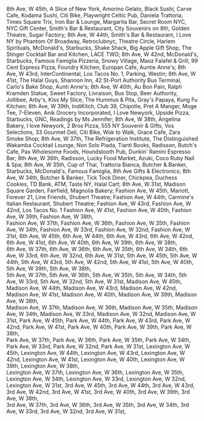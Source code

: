 8th Ave, W 45th, A Slice of New York, Amorino Gelato, Black Sushi, Carve Cafe, Kodama Sushi, Citi Bike, Playwright Celtic Pub, Daniela Trattoria, Times Square Trix, Iron Bar & Lounge, Margarita Bar, Secret Room NYC, NYC Gift Center, Smith's Bar & Restaurant, City Souvenirs on 8th, Golden Theatre, Sugar Factory;
8th Ave, W 44th, Smith's Bar & Restaurant, I Love NY by Phantom Of Broadway, Retroclubnyc, Theatre Circle, Harlem Spirituals, McDonald's, Starbucks, Shake Shack, Big Apple Gift Shop, The Stinger Cocktail Bar and Kitchen, LACE TWO;
8th Ave, W 42nd, McDonald's, Starbucks, Famous Famiglia Pizzeria, Snowy Village, Maoz Falafel & Grill, 99 Cent Express Pizza, Foundry Kitchen, Europan Cafe, Auntie Anne's;
8th Ave, W 43rd, InterContinental, Los Tacos No. 1, Parking, Westin;
8th Ave, W 41st, The Halal Guys, Shannon Inn, 42 St-Port Authority Bus Terminal, Carlo's Bake Shop, Aunti Anne's;
8th Ave, W 40th, Au Bon Pain, Ralph Kramden Statue, Sweet Factory, Livraison, Bus Stop, Beer Authority, Jollibee, Arby's, Kiss My Slice, The Hummus & Pita, Gray's Papaya, Kung Fu Kitchen;
8th Ave, W 39th, IndiKitch, Club 39, Chipotle, Pret A Manger, Moge Tee, 7-Eleven, Anik Grocery Incorporated, I Love Newyork, Upside Pizza, Starbucks, GNC, Readings by Ms Jennifer;
8th Ave, W 38th, Angelina Bakery, I love Newyork, 2 Bros Pizza, 555 NY Souvenir & Gifts, Vos Selections, 33 Gourmet Deli, Citi Bike, Wok to Walk, Grace Cafe, Zara Smoke Shop;
8th Ave, W 37th, The Refrigeration Institute, The Distinguished Wakamba Cocktail Lounge, Non Solo Piada, Tianti Books, Radisson, Butch's Cafe, Pax Wholesome Foods, Houndstooth Pub, Dunkin' Ramini Espresso Bar;
8th Ave, W 36th, Radisson, Lucky Food Market, Azuki, Coco Ruby Nail & Spa;
8th Ave, W 35th, Cup of Thai, Trattoria Bianca, Butcher & Banker, Starbucks, McDonald's, Famous Famiglia, 8th Ave Gifts & Electronics;
8th Ave, W 34th, Butcher & Banker, Tick Tock Diner, Chickpea, Duchess Cookies, TD Bank, ATM, Taste NY, Halal Cart;
8th Ave, W 31st, Madison Square Garden, Fairfield, Magnolia Bakery;
Fashion Ave, W 45th, Mariott, Forever 21, Line Friends, Shubert Theatre;
Fashion Ave, W 44th, Carmine's Italian Restaurant, Shubert Theatre;
Fashion Ave, W 43rd,
Fashion Ave, W 42nd, Los Tacos No. 1
Fashion Ave, W 41st,
Fashion Ave, W 40th,
Fashion Ave, W 39th,
Fashion Ave, W 38th,  
Fashion Ave, W 37th,
Fashion Ave, W 36th,
Fashion Ave, W 35th,
Fashion Ave, W 34th,
Fashion Ave, W 33rd,
Fashion Ave, W 32nd,
Fashion Ave, W 31st,
6th Ave, W 45th,
6th Ave, W 44th,
6th Ave, W 43rd,
6th Ave, W 42nd,
6th Ave, W 41st,
6th Ave, W 40th,
6th Ave, W 39th,
6th Ave, W 38th,  
6th Ave, W 37th,
6th Ave, W 36th,
6th Ave, W 35th,
6th Ave, W 34th,
6th Ave, W 33rd,
6th Ave, W 32nd,
6th Ave, W 31st,
5th Ave, W 45th,
5th Ave, W 44th,
5th Ave, W 43rd,
5th Ave, W 42nd,
5th Ave, W 41st,
5th Ave, W 40th,
5th Ave, W 39th,
5th Ave, W 38th,  
5th Ave, W 37th,
5th Ave, W 36th,
5th Ave, W 35th,
5th Ave, W 34th,
5th Ave, W 33rd,
5th Ave, W 32nd,
5th Ave, W 31st,
Madison Ave, W 45th,
Madison Ave, W 44th,
Madison Ave, W 43rd,
Madison Ave, W 42nd,
Madison Ave, W 41st,
Madison Ave, W 40th,
Madison Ave, W 39th,
Madison Ave, W 38th,  
Madison Ave, W 37th,
Madison Ave, W 36th,
Madison Ave, W 35th,
Madison Ave, W 34th,
Madison Ave, W 33rd,
Madison Ave, W 32nd,
Madison Ave, W 31st,
Park Ave, W 45th,
Park Ave, W 44th,
Park Ave, W 43rd,
Park Ave, W 42nd,
Park Ave, W 41st,
Park Ave, W 40th,
Park Ave, W 39th,
Park Ave, W 38th,  
Park Ave, W 37th,
Park Ave, W 36th,
Park Ave, W 35th,
Park Ave, W 34th,
Park Ave, W 33rd,
Park Ave, W 32nd,
Park Ave, W 31st,
Lexington Ave, W 45th,
Lexington Ave, W 44th,
Lexington Ave, W 43rd,
Lexington Ave, W 42nd,
Lexington Ave, W 41st,
Lexington Ave, W 40th,
Lexington Ave, W 39th,
Lexington Ave, W 38th,  
Lexington Ave, W 37th,
Lexington Ave, W 36th,
Lexington Ave, W 35th,
Lexington Ave, W 34th,
Lexington Ave, W 33rd,
Lexington Ave, W 32nd,
Lexington Ave, W 31st,
3rd Ave, W 45th,
3rd Ave, W 44th,
3rd Ave, W 43rd,
3rd Ave, W 42nd,
3rd Ave, W 41st,
3rd Ave, W 40th,
3rd Ave, W 39th,
3rd Ave, W 38th,  
3rd Ave, W 37th,
3rd Ave, W 36th,
3rd Ave, W 35th,
3rd Ave, W 34th,
3rd Ave, W 33rd,
3rd Ave, W 32nd,
3rd Ave, W 31st,
